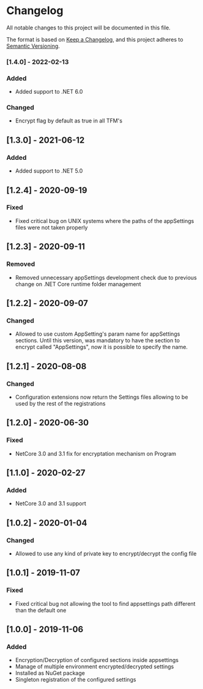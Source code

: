 ﻿# Changelog
All notable changes to this project will be documented in this file.

The format is based on [Keep a Changelog](https://keepachangelog.com/en/1.0.0/),
and this project adheres to [Semantic Versioning](https://semver.org/spec/v2.0.0.html).

### [1.4.0] - 2022-02-13
### Added
- Added support to .NET 6.0
### Changed
- Encrypt flag by default as true in all TFM's

## [1.3.0] - 2021-06-12
### Added
- Added support to .NET 5.0

## [1.2.4] - 2020-09-19
### Fixed
- Fixed critical bug on UNIX systems where the paths of the appSettings files were not taken properly

## [1.2.3] - 2020-09-11
### Removed
- Removed unnecessary appSettings development check due to previous change on .NET Core runtime folder management

## [1.2.2] - 2020-09-07
### Changed
- Allowed to use custom AppSetting's param name for appSettings sections. Until this version, was mandatory to have the section to encrypt called "AppSettings", now it is possible to specify the name.

## [1.2.1] - 2020-08-08
### Changed
- Configuration extensions now return the Settings files allowing to be used by the rest of the registrations

## [1.2.0] - 2020-06-30
### Fixed
- NetCore 3.0 and 3.1 fix for encryptation mechanism on Program

## [1.1.0] - 2020-02-27
### Added
- NetCore 3.0 and 3.1 support

## [1.0.2] - 2020-01-04
### Changed
- Allowed to use any kind of private key to encrypt/decrypt the config file

## [1.0.1] - 2019-11-07
### Fixed
- Fixed critical bug not allowing the tool to find appsettings path different than the default one

## [1.0.0] - 2019-11-06
### Added
- Encryption/Decryption of configured sections inside appsettings
- Manage of multiple environment encrypted/decrypted settings 
- Installed as NuGet package
- Singleton registration of the configured settings